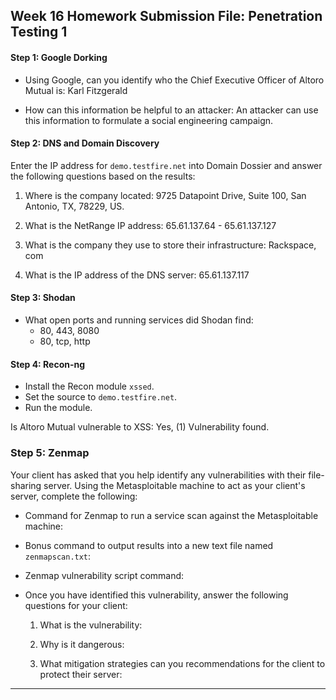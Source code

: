 ## Week 16 Homework Submission File: Penetration Testing 1

#### Step 1: Google Dorking


- Using Google, can you identify who the Chief Executive Officer of Altoro Mutual is: Karl Fitzgerald

- How can this information be helpful to an attacker: An attacker can use this information to formulate a social engineering campaign.


#### Step 2: DNS and Domain Discovery

Enter the IP address for `demo.testfire.net` into Domain Dossier and answer the following questions based on the results:

  1. Where is the company located: 9725 Datapoint Drive, Suite 100, San Antonio, TX, 78229, US.

  2. What is the NetRange IP address: 65.61.137.64 - 65.61.137.127

  3. What is the company they use to store their infrastructure: Rackspace, com

  4. What is the IP address of the DNS server: 65.61.137.117

#### Step 3: Shodan

- What open ports and running services did Shodan find:
  * 80, 443, 8080
  * 80, tcp, http

#### Step 4: Recon-ng

- Install the Recon module `xssed`. 
- Set the source to `demo.testfire.net`. 
- Run the module. 

Is Altoro Mutual vulnerable to XSS: Yes, (1) Vulnerability found.


### Step 5: Zenmap

Your client has asked that you help identify any vulnerabilities with their file-sharing server. Using the Metasploitable machine to act as your client's server, complete the following:

- Command for Zenmap to run a service scan against the Metasploitable machine: 
 
- Bonus command to output results into a new text file named `zenmapscan.txt`:

- Zenmap vulnerability script command: 

- Once you have identified this vulnerability, answer the following questions for your client:
  1. What is the vulnerability:

  2. Why is it dangerous:

  3. What mitigation strategies can you recommendations for the client to protect their server:

---
